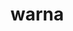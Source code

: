 # warna
<html>
    <head>
    <script>
         document. write ("animal")
    </script>
    </head>
    <body>
<script>
document. write ("script diantara tag body"
</script>
  </body>
</html>
